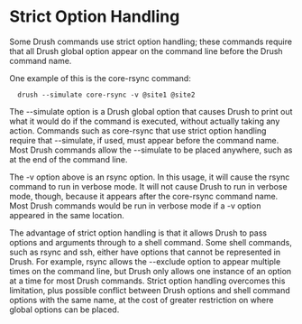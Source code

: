 Strict Option Handling
======================

Some Drush commands use strict option handling; these commands require that all Drush global option appear on the command line before the Drush command name.

One example of this is the core-rsync command:

      drush --simulate core-rsync -v @site1 @site2

The --simulate option is a Drush global option that causes Drush to print out what it would do if the command is executed, without actually taking any action. Commands such as core-rsync that use strict option handling require that --simulate, if used, must appear before the command name. Most Drush commands allow the --simulate to be placed anywhere, such as at the end of the command line.

The -v option above is an rsync option. In this usage, it will cause the rsync command to run in verbose mode. It will not cause Drush to run in verbose mode, though, because it appears after the core-rsync command name. Most Drush commands would be run in verbose mode if a -v option appeared in the same location.

The advantage of strict option handling is that it allows Drush to pass options and arguments through to a shell command. Some shell commands, such as rsync and ssh, either have options that cannot be represented in Drush. For example, rsync allows the --exclude option to appear multiple times on the command line, but Drush only allows one instance of an option at a time for most Drush commands. Strict option handling overcomes this limitation, plus possible conflict between Drush options and shell command options with the same name, at the cost of greater restriction on where global options can be placed.

